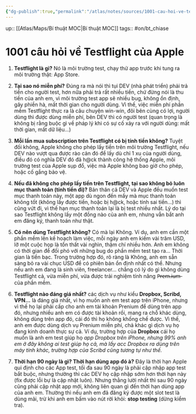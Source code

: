 ```yaml
---
{"dg-publish":true,"permalink":"/atlas/notes/sources/1001-cau-hoi-ve-testflight-cua-apple/"}
---
```


up:: [[Atlas/Maps/Bí thuật MOC\|Bí thuật MOC]]
tags:: #on/bt_chiase 

# 1001 câu hỏi về Testflight của Apple

1. **Testflight là gì?** Nó là môi trường test, chạy thử app trước khi tung ra môi trường thật: App Store.
    
2. **Tại sao nó miễn phí?** Đúng ra mà nói thì tụi DEV (nhà phát triển) phải trả tiền cho người test, hơn nữa phải trả rất nhiều tiền, chứ đừng nói là thu tiền của anh em, vì môi trường test app sẽ nhiều bug, không ổn định, gây phiền hà, mất thời gian cho người dùng. Vì thế, việc miễn phí phần mềm Testflight thực ra là câu chuyện win-win, đôi bên cùng có lợi, người dùng thì được dùng miễn phí, bên DEV thì có người test (quan trọng là không bị rằng buộc gì về pháp lý khi có sự cố xảy ra với người dùng: mất thời gian, mất dữ liệu...)
    
3. **Mỗi lần mua subscription trên Testflight có bị tính tiền không?** Tuyệt đối không, Apple không cho phép lấy tiền trên môi trường Testflight, nếu DEV nào vượt qua được rào cản đó để lấy dù chỉ 1 xu của người dùng, điều đó có nghĩa DEV đó đã h@ck thành công hệ thống Apple, môi trường test của Apple sụp đổ, việc mà Apple không bao giờ cho phép, hoặc cố gắng bảo vệ.
    
4. **Nếu đã không cho phép lấy tiền trên Testflight, tại sao không bỏ luôn mục thanh toán (tính tiền đi)?** Bản thân cả DEV và Apple đều muốn test mục thanh toán này, một app dù ngon đến mấy mà mục thanh toán không tốt (không lấy được tiền, hoặc bị h@ck, hoặc tính sai tiền...) thì cũng vứt đi, vì thế hạn mục thanh toán lại là bị test nhiều nhất. Lý do tại sao Testflight không lấy một đồng nào của anh em, nhưng vẫn bắt anh em đăng ký, thanh toán như thật.
    
5. **Có nên dùng Testflight không?** Có mà lại Không. Ví dụ, anh em cần một phần mềm lên kế hoạch làm việc, mỗi ngày anh em kiếm vài trăm USD, lỡ một cuộc họp là tổn thất vài nghìn, thậm chí nhiều hơn. Anh em không có thời gian để đối phó với những bug do phần mềm test tạo ra... Thời gian là tiền bạc. Trong trường hợp đó, rõ ràng là Không, anh em sẵn sàng bỏ ra vài chục USD để có phiên bản ổn định nhất có thể. Nhưng nếu anh em đang là sinh viên, freelancer... chẳng có lý do gì không dùng Testflight cả, vừa miễn phí, vừa được trải nghiệm tính năng P̶r̶e̶m̶.̶i̶u̶m̶ của phần mềm.
    
6. **Testflight nào đáng giá nhất?** các dịch vụ như kiểu **Dropbox, Scribd, VPN...** là đáng giá nhất, vì họ muốn anh em test app trên iPhone, nhưng vì thế họ lại phải cấp cho anh em tài khoản Prenium để dùng trên app đó, nhưng nhiều anh em có được tài khoản rồi, mang ra chỗ khác dùng, không dùng trên app đó, cái đó thì họ không khống chế được. Vì thế, anh em được dùng dịch vụ Prenium miễn phí, chả khác gì dịch vụ họ đang kinh doanh thực sự cả. Ví dụ, trường hợp của **Dropbox** cái họ muốn là anh em test giúp họ *app Dropbox trên iPhone, nhưng 99% anh em ở đây không ai test giúp họ cả, mà lấy acc Dropbox ra dùng trên máy tính khác, trường hợp của Scribd cũng tương tự như thế.* 
    
7. **Thời hạn 90 ngày là gì? Thời hạn dùng app đó à?** Đây là thời hạn Apple qui định cho các App test, tối đa sau 90 ngày là phải cập nhập app test bắt buộc, nhưng thường thì các DEV họ cập nhập sớm hơn thời hạn này (fix được lỗi bự là cập nhật luôn). Nhưng thằng lười nhất thì sau 90 ngày cũng phải cập nhật app mới, không liên quan gì đến thời hạn dùng app của anh em. Thường thì nếu anh em đã đăng ký được một slot test là dùng mãi, trừ khi anh em bấm vào nút rời khỏi: **stop testing** (dừng kiểm tra).